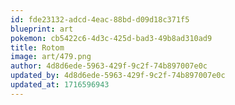 ```yaml
---
id: fde23132-adcd-4eac-88bd-d09d18c371f5
blueprint: art
pokemon: cb5422c6-4d3c-425d-bad3-49b8ad310ad9
title: Rotom
image: art/479.png
author: 4d8d6ede-5963-429f-9c2f-74b897007e0c
updated_by: 4d8d6ede-5963-429f-9c2f-74b897007e0c
updated_at: 1716596943
---
```

